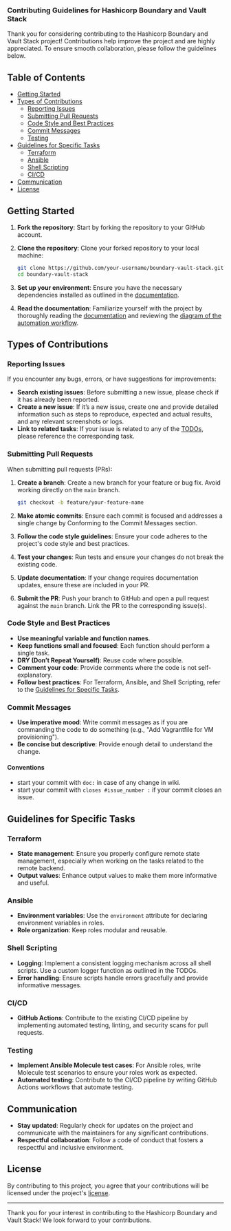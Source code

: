 ### Contributing Guidelines for Hashicorp Boundary and Vault Stack

Thank you for considering contributing to the Hashicorp Boundary and Vault Stack project! Contributions help improve the project and are highly appreciated. To ensure smooth collaboration, please follow the guidelines below.

## Table of Contents
- [Getting Started](#getting-started)
- [Types of Contributions](#types-of-contributions)
  - [Reporting Issues](#reporting-issues)
  - [Submitting Pull Requests](#submitting-pull-requests)
  - [Code Style and Best Practices](#code-style-and-best-practices)
  - [Commit Messages](#commit-messages)
  - [Testing](#testing)
- [Guidelines for Specific Tasks](#guidelines-for-specific-tasks)
  - [Terraform](#terraform)
  - [Ansible](#ansible)
  - [Shell Scripting](#shell-scripting)
  - [CI/CD](#cicd)
- [Communication](#communication)
- [License](#license)

## Getting Started

1. **Fork the repository**: Start by forking the repository to your GitHub account.

2. **Clone the repository**: Clone your forked repository to your local machine:
    ```bash
    git clone https://github.com/your-username/boundary-vault-stack.git
    cd boundary-vault-stack
    ```

3. **Set up your environment**: Ensure you have the necessary dependencies installed as outlined in the [documentation](./artifacts/wiki.md).

4. **Read the documentation**: Familiarize yourself with the project by thoroughly reading the [documentation](./artifacts/wiki.md) and reviewing the [diagram of the automation workflow](https://linktw.in/PloXtt).

## Types of Contributions

### Reporting Issues

If you encounter any bugs, errors, or have suggestions for improvements:

- **Search existing issues**: Before submitting a new issue, please check if it has already been reported.
- **Create a new issue**: If it’s a new issue, create one and provide detailed information such as steps to reproduce, expected and actual results, and any relevant screenshots or logs.
- **Link to related tasks**: If your issue is related to any of the [TODOs](#https://github.com/Shayan-Ghani/boundary-vault-stack/tree/main/#to-do), please reference the corresponding task.

### Submitting Pull Requests

When submitting pull requests (PRs):

1. **Create a branch**: Create a new branch for your feature or bug fix. Avoid working directly on the `main` branch.
    ```bash
    git checkout -b feature/your-feature-name
    ```

2. **Make atomic commits**: Ensure each commit is focused and addresses a single change by Conforming to the Commit Messages section.

3. **Follow the code style guidelines**: Ensure your code adheres to the project's code style and best practices.

4. **Test your changes**: Run tests and ensure your changes do not break the existing code.

5. **Update documentation**: If your change requires documentation updates, ensure these are included in your PR.

6. **Submit the PR**: Push your branch to GitHub and open a pull request against the `main` branch. Link the PR to the corresponding issue(s).

### Code Style and Best Practices

- **Use meaningful variable and function names**.
- **Keep functions small and focused**: Each function should perform a single task.
- **DRY (Don’t Repeat Yourself)**: Reuse code where possible.
- **Comment your code**: Provide comments where the code is not self-explanatory.
- **Follow best practices**: For Terraform, Ansible, and Shell Scripting, refer to the [Guidelines for Specific Tasks](#guidelines-for-specific-tasks).

### Commit Messages

- **Use imperative mood**: Write commit messages as if you are commanding the code to do something (e.g., "Add Vagrantfile for VM provisioning").
- **Be concise but descriptive**: Provide enough detail to understand the change.

#### Conventions
  - start your commit with `doc:` in case of any change in wiki.
  - start your commit with `closes #issue_number :` if your commit closes an issue.


## Guidelines for Specific Tasks

### Terraform

- **State management**: Ensure you properly configure remote state management, especially when working on the tasks related to the remote backend.
- **Output values**: Enhance output values to make them more informative and useful.

### Ansible

- **Environment variables**: Use the `environment` attribute for declaring environment variables in roles.
- **Role organization**: Keep roles modular and reusable.

### Shell Scripting

- **Logging**: Implement a consistent logging mechanism across all shell scripts. Use a custom logger function as outlined in the TODOs.
- **Error handling**: Ensure scripts handle errors gracefully and provide informative messages.

### CI/CD

- **GitHub Actions**: Contribute to the existing CI/CD pipeline by implementing automated testing, linting, and security scans for pull requests.

### Testing

- **Implement Ansible Molecule test cases**: For Ansible roles, write Molecule test scenarios to ensure your roles work as expected.
- **Automated testing**: Contribute to the CI/CD pipeline by writing GitHub Actions workflows that automate testing.

## Communication

- **Stay updated**: Regularly check for updates on the project and communicate with the maintainers for any significant contributions.
- **Respectful collaboration**: Follow a code of conduct that fosters a respectful and inclusive environment.

## License

By contributing to this project, you agree that your contributions will be licensed under the project's [license](./LICENSE).

---

Thank you for your interest in contributing to the Hashicorp Boundary and Vault Stack! We look forward to your contributions.